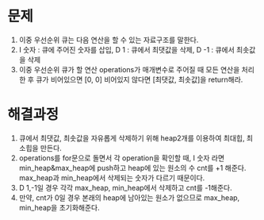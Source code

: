 # 문제
1. 이중 우선순위 큐는 다음 연산을 할 수 있는 자료구조를 말한다.
2. I 숫자 : 큐에 주어진 숫자를 삽입, D 1 : 큐에서 최댓값을 삭제, D -1 : 큐에서 최솟값을 삭제
3. 이중 우선순위 큐가 할 연산 operations가 매개변수로 주어질 때 모든 연산을 처리한 후 큐가 비어있으면
   [0, 0] 비어있지 않다면 [최댓값, 최솟값]을 return해라.



# 해결과정
1. 큐에서 최댓값, 최솟값을 자유롭게 삭제하기 위해 heap2개를 이용하여 최대힙, 최소힙을 만든다.
2. operations를 for문으로 돌면서 각 operation을 확인할 때, I 숫자 라면 min_heap&max_heap에 push하고
   heap에 있는 원소의 수 cnt를 +1 해준다. max_heap과 min_heap에서 삭제되는 숫자가 다르기 때문이다.
3. D 1,-1일 경우 각각 max_heap, min_heap에서 삭제하고 cnt를 -1해준다.
4. 만약, cnt가 0일 경우 본래의 heap에 남아있는 원소가 없으므로 max_heap, min_heap을 초기화해준다.

